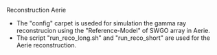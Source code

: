 Reconstruction Aerie
- The "config" carpet is useded for simulation the gamma ray reconstrucion using the "Reference-Model" of SWGO array in Aerie.
- The script "run_reco_long.sh" and "run_reco_short" are used for the Aerie reconstruction.
